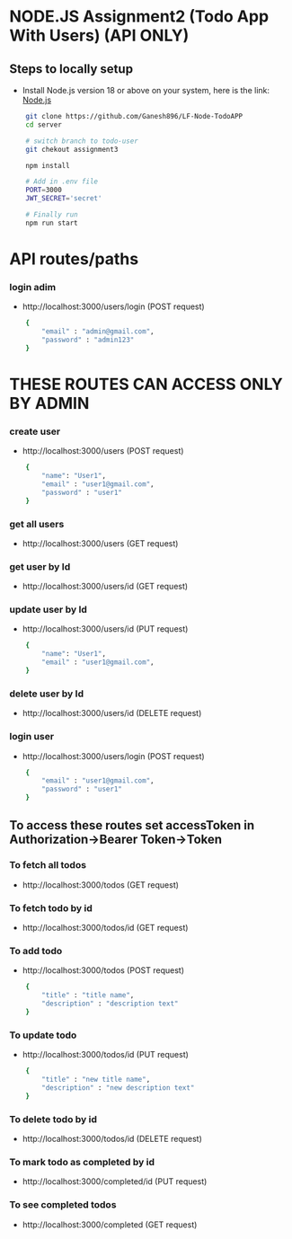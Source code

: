# NODE.JS Assignment2 (Todo App With Users) (API ONLY)

## Steps to locally setup

-   Install Node.js version 18 or above on your system, here is the link: [Node.js](https://nodejs.org/en)

```sh
    git clone https://github.com/Ganesh896/LF-Node-TodoAPP
    cd server

    # switch branch to todo-user
    git chekout assignment3

    npm install

    # Add in .env file
    PORT=3000
    JWT_SECRET='secret'

    # Finally run
    npm run start
```

# API routes/paths

### login adim
-   http://localhost:3000/users/login (POST request)

```sh
    {
        "email" : "admin@gmail.com",
        "password" : "admin123"
    }
```

# THESE ROUTES CAN ACCESS ONLY BY ADMIN

### create user
-   http://localhost:3000/users (POST request)

```sh
    {
        "name": "User1",
        "email" : "user1@gmail.com",
        "password" : "user1"
    }
```

### get all users
-   http://localhost:3000/users (GET request)

### get user by Id
-   http://localhost:3000/users/id (GET request)

### update user by Id
-   http://localhost:3000/users/id (PUT request)
```sh
    {
        "name": "User1",
        "email" : "user1@gmail.com",
    }
```

### delete user by Id
-   http://localhost:3000/users/id (DELETE request)

### login user
-   http://localhost:3000/users/login (POST request)

```sh
    {
        "email" : "user1@gmail.com",
        "password" : "user1"
    }
```

## To access these routes set accessToken in Authorization->Bearer Token->Token

### To fetch all todos
-   http://localhost:3000/todos (GET request)

### To fetch todo by id
-   http://localhost:3000/todos/id (GET request)

### To add todo
-   http://localhost:3000/todos (POST request)

```sh
    {
        "title" : "title name",
        "description" : "description text"
    }
```

### To update todo
-   http://localhost:3000/todos/id (PUT request)

```sh
    {
        "title" : "new title name",
        "description" : "new description text"
    }
```

### To delete todo by id
-   http://localhost:3000/todos/id (DELETE request)

### To mark todo as completed by id
-   http://localhost:3000/completed/id (PUT request)

### To see completed todos
-   http://localhost:3000/completed (GET request)
